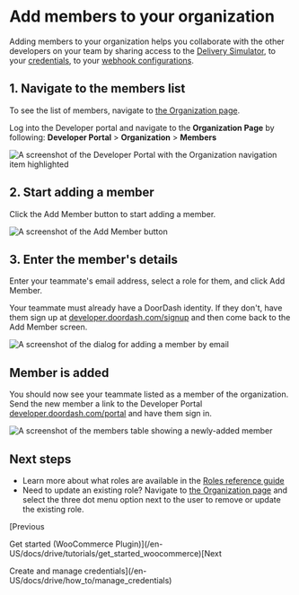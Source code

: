 # Add members to your organization

Adding members to your organization helps you collaborate with the other developers on your team by sharing access to the [Delivery Simulator](/en-US/docs/drive/how_to/use_delivery_simulator), to your [credentials](/en-US/docs/drive/how_to/manage_credentials), to your [webhook configurations](/en-US/docs/drive/how_to/webhooks).

## 1. Navigate to the members list[​](#1-navigate-to-the-members-list "Direct link to heading")

To see the list of members, navigate to [the Organization page](https://developer.doordash.com/portal/organization).

Log into the Developer portal and navigate to the **Organization Page** by following: **Developer Portal** >  **Organization** > **Members**

![A screenshot of the Developer Portal with the Organization navigation item highlighted](/en-US/assets/images/production_access1-134ca1149a3fd5a6ab1ea8594f3107c4.png)

## 2. Start adding a member[​](#2-start-adding-a-member "Direct link to heading")

Click the Add Member button to start adding a member.

![A screenshot of the Add Member button](/en-US/assets/images/add-member-ea4d1e0c951ed3c886a30c7bf85764fc.png)

## 3. Enter the member's details[​](#3-enter-the-members-details "Direct link to heading")

Enter your teammate's email address, select a role for them, and click Add Member.

Your teammate must already have a DoorDash identity. If they don't, have them sign up at [developer.doordash.com/signup](https://developer.doordash.com/signup) and then come back to the Add Member screen.

![A screenshot of the dialog for adding a member by email](/en-US/assets/images/add-member-dialog-b8191afc2b9a4227092fc8c31aee8698.png)

## Member is added[​](#member-is-added "Direct link to heading")

You should now see your teammate listed as a member of the organization. Send the new member a link to the Developer Portal [developer.doordash.com/portal](https://developer.doordash.com/portal) and have them sign in.

![A screenshot of the members table showing a newly-added member](/en-US/assets/images/member-added-51a579fbfc18c18beec983fbdc1ef67b.png)

## Next steps[​](#next-steps "Direct link to heading")

* Learn more about what roles are available in the [Roles reference guide](/en-US/docs/drive/reference/roles)
* Need to update an existing role? Navigate to [the Organization page](https://developer.doordash.com/portal/organization/members) and select the three dot menu option next to the user to remove or update the existing role.

[Previous

Get started (WooCommerce Plugin)](/en-US/docs/drive/tutorials/get_started_woocommerce)[Next

Create and manage credentials](/en-US/docs/drive/how_to/manage_credentials)